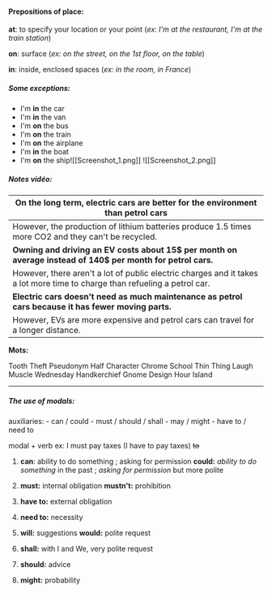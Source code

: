 
#### Prepositions of place:

**at**: to specify your location or your point (*ex: I'm at the restaurant, I'm at the train station*)

**on**: surface (*ex: on the street, on the 1st floor, on the table*)

**in**: inside, enclosed spaces (*ex: in the room, in France*)


##### Some exceptions:

- I'm **in** the car
- I'm **in** the van
- I'm **on** the bus
- I'm **on** the train
- I'm **on** the airplane
- I'm **in** the boat
- I'm **on** the ship![[Screenshot_1.png]]
![[Screenshot_2.png]]


##### Notes vidéo:







| **On the long term, electric cars are better for the environment than petrol cars**                                        |
| -------------------------------------------------------------------------------------------------------------------------- |
| However, the production of lithium batteries produce 1.5 times more CO2 and they can't be recycled.                        |
| **Owning and driving an EV costs about 15$ per month on average instead of 140$ per month for petrol cars.**               |
| However, there aren't a lot of public electric charges and it takes a lot more time to charge than refueling a petrol car. |
| **Electric cars doesn't need as much maintenance as petrol cars because it has fewer moving parts.**                       |
| However, EVs are more expensive and petrol cars can travel for a longer distance.                                          |


**Mots:**

Tooth
Theft
Pseudonym
Half
Character
Chrome
School
Thin
Thing
Laugh
Muscle
Wednesday
Handkerchief
Gnome
Design
Hour
Island

----------------------------

##### The use of modals:

auxiliaries:
		- can / could
		- must / should / shall
		- may / might
		- have to / need to

modal + verb
ex: I must pay taxes (I have to pay taxes)
		~~to~~

1. **can**: ability to do something ; asking for permission 
	**could:** *ability to do something* in the past ; *asking for permission* but more polite

2. **must:** internal obligation
	**mustn't:** prohibition

3. **have to:** external obligation

4. **need to:** necessity

5. **will:** suggestions
	**would:** polite request

6. **shall:** with I and We, very polite request
7. **should:** advice
8. **might:** probability
